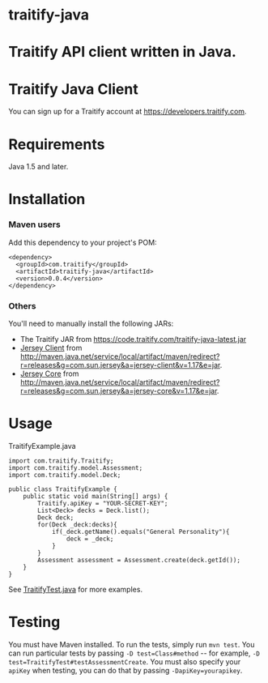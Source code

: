 traitify-java
=============

Traitify API client written in Java.
=======
# Traitify Java Client

You can sign up for a Traitify account at https://developers.traitify.com.

Requirements
============

Java 1.5 and later.

Installation
============

### Maven users

Add this dependency to your project's POM:

    <dependency>
      <groupId>com.traitify</groupId>
      <artifactId>traitify-java</artifactId>
      <version>0.0.4</version>
    </dependency>

### Others

You'll need to manually install the following JARs:

* The Traitify JAR from https://code.traitify.com/traitify-java-latest.jar
* [Jersey Client](https://jersey.java.net/nonav/documentation/1.17/chapter_deps.html#core_client) from <http://maven.java.net/service/local/artifact/maven/redirect?r=releases&g=com.sun.jersey&a=jersey-client&v=1.17&e=jar>.
* [Jersey Core](https://jersey.java.net/download.html) from <http://maven.java.net/service/local/artifact/maven/redirect?r=releases&g=com.sun.jersey&a=jersey-core&v=1.17&e=jar>.

Usage
=====

TraitifyExample.java

    import com.traitify.Traitify;
    import com.traitify.model.Assessment;
    import com.traitify.model.Deck;

    public class TraitifyExample {
        public static void main(String[] args) {
            Traitify.apiKey = "YOUR-SECRET-KEY";
            List<Deck> decks = Deck.list();
            Deck deck;
            for(Deck _deck:decks){
                if(_deck.getName().equals("General Personality"){
                    deck = _deck;
                }
            }
            Assessment assessment = Assessment.create(deck.getId());
        }
    }

See [TraitifyTest.java](https://github.com/woofound/traitify-java/blob/master/src/test/java/com/traitify/TraitifyTest.java) for more examples.

Testing
=======

You must have Maven installed. To run the tests, simply run `mvn test`. You can run particular tests by passing `-D test=Class#method` -- for example, `-D test=TraitifyTest#testAssessmentCreate`. You must also specify your `apiKey` when testing, you can do that by passing `-DapiKey=yourapikey`.
